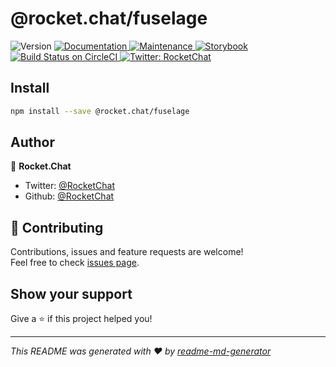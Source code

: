 <h1>@rocket.chat/fuselage</h1>
<p>
  <img alt="Version" src="https://img.shields.io/npm/v/@rocket.chat/fuselage.svg">
  <a href="https://github.com/RocketChat/Rocket.Chat.Fuselage#readme">
    <img alt="Documentation" src="https://img.shields.io/badge/documentation-yes-brightgreen.svg" target="_blank" />
  </a>
  <a href="https://github.com/RocketChat/Rocket.Chat.Fuselage/graphs/commit-activity">
    <img alt="Maintenance" src="https://img.shields.io/badge/Maintained%3F-yes-green.svg" target="_blank" />
  </a>
  <a href="https://rocketchat.github.io/Rocket.Chat.Fuselage/fuselage">
    <img alt="Storybook" src="https://cdn.jsdelivr.net/gh/storybooks/brand@master/badge/badge-storybook.svg" target="_blank" />
  </a>
  <a href="https://circleci.com/gh/RocketChat/Rocket.Chat.Fuselage" target="_blank">
    <img alt="Build Status on CircleCI" src="https://circleci.com/gh/RocketChat/Rocket.Chat.Fuselage/tree/master.svg?style=svg&circle-token=4bf3c8af9bf96e1338430d1ba3ce0084a45d1647" />
  </a>
  <a href="https://twitter.com/RocketChat">
    <img alt="Twitter: RocketChat" src="https://img.shields.io/twitter/follow/RocketChat.svg?style=social" target="_blank" />
  </a>
</p>

## Install

```sh
npm install --save @rocket.chat/fuselage
```

## Author

👤 **Rocket.Chat**

* Twitter: [@RocketChat](https://twitter.com/RocketChat)
* Github: [@RocketChat](https://github.com/RocketChat)

## 🤝 Contributing

Contributions, issues and feature requests are welcome!<br />Feel free to check [issues page](https://github.com/RocketChat/Rocket.Chat.Fuselage/issues).

## Show your support

Give a ⭐️ if this project helped you!

***
_This README was generated with ❤️ by [readme-md-generator](https://github.com/kefranabg/readme-md-generator)_

